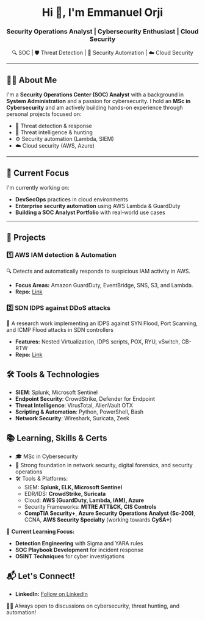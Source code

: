 <h1 align="center">Hi 👋, I'm Emmanuel Orji</h1>
<h3 align="center">Security Operations Analyst | Cybersecurity Enthusiast | Cloud Security</h3>

<p align="center">
🔍 SOC | 🛡️ Threat Detection | 🔧 Security Automation | ☁️ Cloud Security
</p>

---

## 👨‍💻 About Me

I'm a **Security Operations Center (SOC) Analyst** with a background in **System Administration** and a passion for cybersecurity. I hold an **MSc in Cybersecurity** and am actively building hands-on experience through personal projects focused on:

- 🔐 Threat detection & response  
- 🧠 Threat intelligence & hunting  
- ⚙️ Security automation (Lambda, SIEM)  
- ☁️ Cloud security (AWS, Azure)  

---

## 🚀 Current Focus

I'm currently working on:
- **DevSecOps** practices in cloud environments  
- **Enterprise security automation** using AWS Lambda & GuardDuty  
- **Building a SOC Analyst Portfolio** with real-world use cases  

---

## 📂 Projects

### 1️⃣ **AWS IAM detection & Automation**
🔍 Detects and automatically responds to suspicious IAM activity in AWS.
- **Focus Areas:** Amazon GuardDuty, EventBridge, SNS, S3, and Lambda.
- **Repo:** [Link](https://github.com/mannylogic/awsiam)

### 2️⃣ **SDN IDPS against DDoS attacks**
🦠 A research work implementing an IDPS against SYN Flood, Port Scanning, and ICMP Flood attacks in SDN controllers
- **Features:** Nested Virtualization, IDPS scripts, POX, RYU, vSwitch, CB-RTW
- **Repo:** [Link](https://github.com/mannylogic/SDN_IDPS)


## 🛠️ Tools & Technologies
- **SIEM**: Splunk, Microsoft Sentinel
- **Endpoint Security**: CrowdStrike, Defender for Endpoint
- **Threat Intelligence**: VirusTotal, AlienVault OTX
- **Scripting & Automation**: Python, PowerShell, Bash
- **Network Security**: Wireshark, Suricata, Zeek

## 📚 Learning, Skills & Certs

- 🎓 MSc in Cybersecurity  
- 🧠 Strong foundation in network security, digital forensics, and security operations  
- 🛠️ Tools & Platforms:
  - SIEM: **Splunk, ELK, Microsoft Sentinel**
  - EDR/IDS: **CrowdStrike, Suricata**
  - Cloud: **AWS (GuardDuty, Lambda, IAM), Azure**
  - Security Frameworks: **MITRE ATT&CK, CIS Controls**
  - **CompTIA Security+**, **Azure Security Operations Analyst (Sc-200)**, CCNA, **AWS Security Specialty** (working towards **CySA+**)

📖 **Current Learning Focus:**
- **Detection Engineering** with Sigma and YARA rules
- **SOC Playbook Development** for incident response
- **OSINT Techniques** for cyber investigations

## 📬 Let's Connect!
- **LinkedIn:** [Follow on LinkedIn](https://www.linkedin.com/in/orjiemmanuelchijindu)


👨‍💻 Always open to discussions on cybersecurity, threat hunting, and automation!
